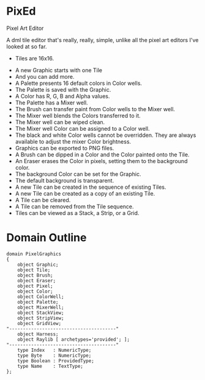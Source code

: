 # PixEd

Pixel Art Editor

A dml tile editor that's really, really, simple, unlike all the pixel art editors I've looked at so far.

+ Tiles are 16x16.  
- A new Graphic starts with one Tile 
- And you can add more.
- A Palette presents 16 default colors in Color wells.  
- The Palette is saved with the Graphic.
- A Color has R, G, B and Alpha values.
- The Palette has a Mixer well.
- The Brush can transfer paint from Color wells to the Mixer well.
- The Mixer well blends the Colors transferred to it.
- The Mixer well can be wiped clean.
- The Mixer well Color can be assigned to a Color well.
- The black and white Color wells cannot be overridden.  They are always available to adjust the mixer Color brightness. 
- Graphics can be exported to PNG files.
- A Brush can be dipped in a Color and the Color painted onto the Tile.
- An Eraser erases the Color in pixels, setting them to the background color.
- The background Color can be set for the Graphic.
- The default background is transparent.
- A new Tile can be created in the sequence of existing Tiles.
- A new Tile can be created as a copy of an existing Tile.
- A Tile can be cleared.
- A Tile can be removed from the Tile sequence.
- Tiles can be viewed as a Stack, a Strip, or a Grid.

# Domain Outline

```
domain PixelGraphics
{
    object Graphic;
    object Tile;
    object Brush;
    object Eraser;
    object Pixel;
    object Color;
    object ColorWell;
    object Palette;
    object MixerWell;
    object StackView;
    object StripView;
    object GridView;
"---------------------------------------"
    object Harness;
    object Raylib [ archetypes='provided'; ];
"---------------------------------------"
    type Index   : NumericType;
    type Byte    : NumericType;
    type Boolean : ProvidedType;
    type Name    : TextType;
};
```
